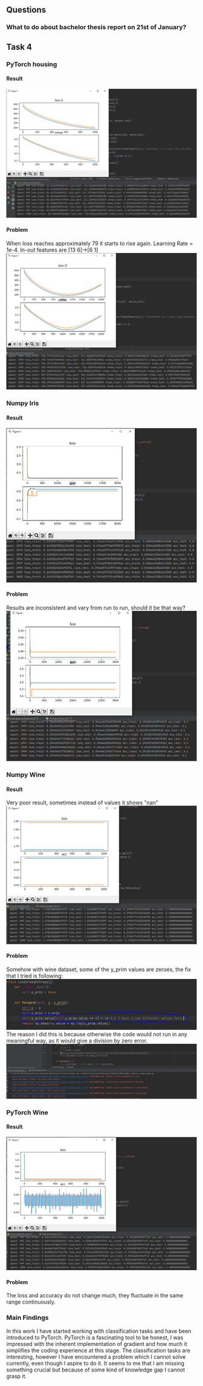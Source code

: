 ## Questions

### What to do about bachelor thesis report on 21st of January?

## Task 4
### PyTorch housing
#### Result
![Image](../Images/PyTorch_Housing.png "PyTorch Housing")
#### Problem 
When loss reaches approximately 79 it starts to rise again.
Learning Rate = 1e-4. In-out features are [13 6]->[6 1] 
![Image](../Images/PyTorch_Housing_Problem.png "PyTorch Housing Problem")

### Numpy Iris
#### Result
![Image](../Images/Numpy_Iris.png "Numpy Iris")
#### Problem 
Results are inconsistent and vary from run to run, should it be that way?
![Image](../Images/Numpy_Iris_Problem.png "Numpy Iris Problem")

### Numpy Wine
#### Result
Very poor result, sometimes instead of values it shows "nan"
![Image](../Images/Numpy_Wine.png "Numpy Wine")
#### Problem 
Somehow with wine dataset, some of the y_prim values are zeroes, the fix that I tried is following:
![Image](../Images/Numpy_Wine_Problem.png "Numpy Wine Problem")
The reason I did this is because otherwise the code would not run in any meaningful way, as it would give a division by zero error.
![Image](../Images/Numpy_Wine_Problem2.png "Numpy Wine Problem")

### PyTorch Wine
#### Result
![Image](../Images/PyTorch_Wine.png "PyTorch Wine")
#### Problem 
The loss and accuracy do not change much, they fluctuate in the same range continuously.

### Main Findings
In this work I have started working with classification tasks and have been introduced to PyTorch. PyTorch is a fascinating tool to be honest, I was impressed with the inherent implementation of gradient and how much it simplifies the coding experience at this stage. The classification tasks are interesting, however I have encountered a problem which I cannot solve currently, even though I aspire to do it. It seems to me that I am missing something crucial but because of some kind of knowledge gap I cannot grasp it.